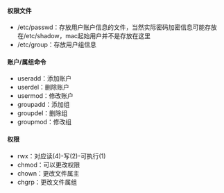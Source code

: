#### 权限文件

* /etc/passwd：存放用户账户信息的文件，当然实际密码加密信息可能存放在/etc/shadow，mac起始用户并不是存放在这里
* /etc/group：存放用户组信息

#### 账户/属组命令

* useradd：添加账户
* userdel：删除账户
* usermod：修改账户
* groupadd：添加组
* groupdel：删除组
* groupmod：修改组

#### 权限

* rwx：对应读(4)-写(2)-可执行(1)[](https://)
* chmod：可以更改权限
* chown：更改文件属主
* chgrp：更改文件属组
